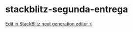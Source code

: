 # stackblitz-segunda-entrega

[Edit in StackBlitz next generation editor ⚡️](https://stackblitz.com/~/github.com/hhooqi/stackblitz-segunda-entrega)